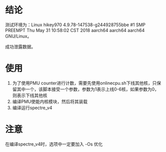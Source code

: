 # 结论

测试环境为：Linux hikey970 4.9.78-147538-g244928755bbe #1 SMP PREEMPT Thu May 31 10:58:02 CST 2018 aarch64 aarch64 aarch64 GNU/Linux。

成功泄露数据。

# 使用

1. 为了使用PMU counter进行计数，需要先使用onlinecpu.sh下线其他核，只保留其中一个，该脚本接受一个参数，参数为1表示上线0-6核，如果参数为0，则表示下线其他核
2. 编译PMU使能内核模块，然后将其装载
3. 编译运行spectre_v4

# 注意

在编译spectre_v4时，选项中一定要加入 -Os 优化



